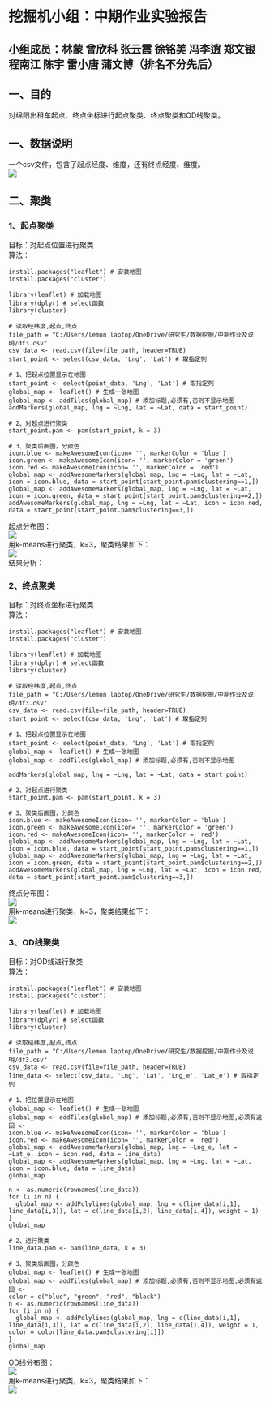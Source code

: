 # 挖掘机小组：中期作业实验报告
## 小组成员：林蒙 曾欣科 张云霞 徐铭美 冯李逍 郑文银 程南江 陈宇 雷小唐 蒲文博（排名不分先后） 
## 一、目的
对绵阳出租车起点、终点坐标进行起点聚类、终点聚类和OD线聚类。
## 一、数据说明
一个csv文件，包含了起点经度、维度，还有终点经度、维度。  
![](https://github.com/jelly-lemon/midterm_homework/blob/master/image/csv%E6%96%87%E4%BB%B6.png)
## 二、聚类
### 1、起点聚类
目标：对起点位置进行聚类   
算法：
```{r}
install.packages("leaflet") # 安装地图
install.packages("cluster")

library(leaflet) # 加载地图
library(dplyr) # select函数
library(cluster)

# 读取经纬度,起点,终点
file_path = "C:/Users/lemon laptop/OneDrive/研究生/数据挖掘/中期作业及说明/df3.csv"
csv_data <- read.csv(file=file_path, header=TRUE)
start_point <- select(csv_data, 'Lng', 'Lat') # 取指定列

# 1、把起点位置显示在地图
start_point <- select(point_data, 'Lng', 'Lat') # 取指定列
global_map <- leaflet() # 生成一张地图
global_map <- addTiles(global_map) # 添加标题,必须有,否则不显示地图
addMarkers(global_map, lng = ~Lng, lat = ~Lat, data = start_point)

# 2、对起点进行聚类
start_point.pam <- pam(start_point, k = 3)

# 3、聚类后画图，分颜色
icon.blue <- makeAwesomeIcon(icon= '', markerColor = 'blue')
icon.green <- makeAwesomeIcon(icon= '', markerColor = 'green')
icon.red <- makeAwesomeIcon(icon= '', markerColor = 'red')
global_map <- addAwesomeMarkers(global_map, lng = ~Lng, lat = ~Lat, icon = icon.blue, data = start_point[start_point.pam$clustering==1,])
global_map <- addAwesomeMarkers(global_map, lng = ~Lng, lat = ~Lat, icon = icon.green, data = start_point[start_point.pam$clustering==2,])
addAwesomeMarkers(global_map, lng = ~Lng, lat = ~Lat, icon = icon.red, data = start_point[start_point.pam$clustering==3,])
```
起点分布图：   
![](https://github.com/jelly-lemon/midterm_homework/blob/master/image/%E8%B5%B7%E7%82%B9.png)   
用k-means进行聚类，k=3，聚类结果如下：   
![](https://github.com/jelly-lemon/midterm_homework/blob/master/image/%E8%B5%B7%E7%82%B9%E8%81%9A%E7%B1%BB.png)   
结果分析：
### 2、终点聚类
目标：对终点坐标进行聚类   
算法：
```{r}
install.packages("leaflet") # 安装地图
install.packages("cluster")

library(leaflet) # 加载地图
library(dplyr) # select函数
library(cluster)

# 读取经纬度,起点,终点
file_path = "C:/Users/lemon laptop/OneDrive/研究生/数据挖掘/中期作业及说明/df3.csv"
csv_data <- read.csv(file=file_path, header=TRUE)
start_point <- select(csv_data, 'Lng', 'Lat') # 取指定列

# 1、把起点位置显示在地图
start_point <- select(point_data, 'Lng', 'Lat') # 取指定列
global_map <- leaflet() # 生成一张地图
global_map <- addTiles(global_map) # 添加标题,必须有,否则不显示地图

addMarkers(global_map, lng = ~Lng, lat = ~Lat, data = start_point)

# 2、对起点进行聚类
start_point.pam <- pam(start_point, k = 3)

# 3、聚类后画图，分颜色
icon.blue <- makeAwesomeIcon(icon= '', markerColor = 'blue')
icon.green <- makeAwesomeIcon(icon= '', markerColor = 'green')
icon.red <- makeAwesomeIcon(icon= '', markerColor = 'red')
global_map <- addAwesomeMarkers(global_map, lng = ~Lng, lat = ~Lat, icon = icon.blue, data = start_point[start_point.pam$clustering==1,])
global_map <- addAwesomeMarkers(global_map, lng = ~Lng, lat = ~Lat, icon = icon.green, data = start_point[start_point.pam$clustering==2,])
addAwesomeMarkers(global_map, lng = ~Lng, lat = ~Lat, icon = icon.red, data = start_point[start_point.pam$clustering==3,])
```
终点分布图：   
![](https://github.com/jelly-lemon/midterm_homework/blob/master/image/%E7%BB%88%E7%82%B9.png)   
用k-means进行聚类，k=3，聚类结果如下：   
![](https://github.com/jelly-lemon/midterm_homework/blob/master/image/%E7%BB%88%E7%82%B9%E8%81%9A%E7%B1%BB.png)
### 3、OD线聚类
目标：对OD线进行聚类   
算法：
```{r}
install.packages("leaflet") # 安装地图
install.packages("cluster")

library(leaflet) # 加载地图
library(dplyr) # select函数
library(cluster)

# 读取经纬度,起点,终点
file_path = "C:/Users/lemon laptop/OneDrive/研究生/数据挖掘/中期作业及说明/df3.csv"
csv_data <- read.csv(file=file_path, header=TRUE)
line_data <- select(csv_data, 'Lng', 'Lat', 'Lng_e', 'Lat_e') # 取指定列

# 1、把位置显示在地图
global_map <- leaflet() # 生成一张地图
global_map <- addTiles(global_map) # 添加标题,必须有,否则不显示地图,必须有返回 <-
icon.blue <- makeAwesomeIcon(icon= '', markerColor = 'blue')
icon.red <- makeAwesomeIcon(icon= '', markerColor = 'red')
global_map <- addAwesomeMarkers(global_map, lng = ~Lng_e, lat = ~Lat_e, icon = icon.red, data = line_data)
global_map <- addAwesomeMarkers(global_map, lng = ~Lng, lat = ~Lat, icon = icon.blue, data = line_data)
global_map

n <- as.numeric(rownames(line_data))
for (i in n) {
  global_map <- addPolylines(global_map, lng = c(line_data[i,1], line_data[i,3]), lat = c(line_data[i,2], line_data[i,4]), weight = 1)
}
global_map

# 2、进行聚类
line_data.pam <- pam(line_data, k = 3)

# 3、聚类后画图，分颜色
global_map <- leaflet() # 生成一张地图
global_map <- addTiles(global_map) # 添加标题,必须有,否则不显示地图,必须有返回 <-
color = c("blue", "green", "red", "black")
n <- as.numeric(rownames(line_data))
for (i in n) {
  global_map <- addPolylines(global_map, lng = c(line_data[i,1], line_data[i,3]), lat = c(line_data[i,2], line_data[i,4]), weight = 1, color = color[line_data.pam$clustering[i]])
}
global_map
```
OD线分布图：   
![](https://github.com/jelly-lemon/midterm_homework/blob/master/image/%E7%BA%BF%20%E6%9C%AA%E5%88%86%E7%B1%BB%20%E5%85%88%E7%94%BB%E8%B5%B7%E7%82%B9%E5%90%8E%E7%94%BB%E7%BB%88%E7%82%B9%20%E6%9C%89%E8%A6%86%E7%9B%96%E7%8E%B0%E8%B1%A1.png)   
用k-means进行聚类，k=3，聚类结果如下：   
![](https://github.com/jelly-lemon/midterm_homework/blob/master/image/%E7%BA%BF%20%E8%81%9A%E7%B1%BB.png)


